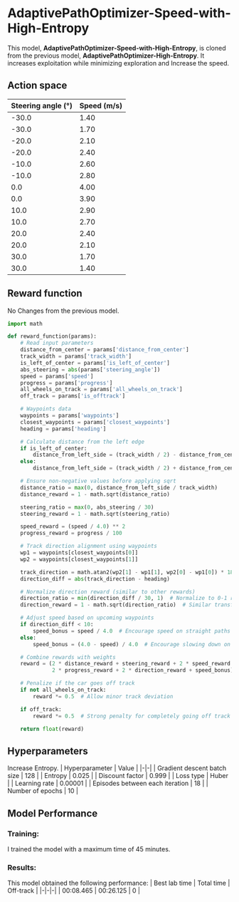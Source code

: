 # AdaptivePathOptimizer-Speed-with-High-Entropy
This model, **AdaptivePathOptimizer-Speed-with-High-Entropy**, is cloned from the previous model, **AdaptivePathOptimizer-High-Entropy**. It increases exploitation while minimizing exploration and Increase the speed.
## Action space
| Steering angle (°) | Speed (m/s) |
|-|-|
| -30.0 | 1.40 |
| -30.0 | 1.70 |
| -20.0 | 2.10 |
| -20.0 | 2.40 |
| -10.0 | 2.60 |
| -10.0 | 2.80 |
| 0.0 | 4.00 |
| 0.0 | 3.90 |
| 10.0 | 2.90 |
| 10.0 | 2.70 |
| 20.0 | 2.40 |
| 20.0 | 2.10 |
| 30.0 | 1.70 |
| 30.0 | 1.40 |

## Reward function
No Changes from the previous model.
```python
import math

def reward_function(params):
    # Read input parameters
    distance_from_center = params['distance_from_center']
    track_width = params['track_width']
    is_left_of_center = params['is_left_of_center']
    abs_steering = abs(params['steering_angle'])
    speed = params['speed']
    progress = params['progress']
    all_wheels_on_track = params['all_wheels_on_track']
    off_track = params['is_offtrack']

    # Waypoints data
    waypoints = params['waypoints']
    closest_waypoints = params['closest_waypoints']
    heading = params['heading']

    # Calculate distance from the left edge
    if is_left_of_center:
        distance_from_left_side = (track_width / 2) - distance_from_center
    else:
        distance_from_left_side = (track_width / 2) + distance_from_center

    # Ensure non-negative values before applying sqrt
    distance_ratio = max(0, distance_from_left_side / track_width)
    distance_reward = 1 - math.sqrt(distance_ratio)

    steering_ratio = max(0, abs_steering / 30)
    steering_reward = 1 - math.sqrt(steering_ratio)

    speed_reward = (speed / 4.0) ** 2
    progress_reward = progress / 100

    # Track direction alignment using waypoints
    wp1 = waypoints[closest_waypoints[0]]
    wp2 = waypoints[closest_waypoints[1]]

    track_direction = math.atan2(wp2[1] - wp1[1], wp2[0] - wp1[0]) * 180.0 / math.pi
    direction_diff = abs(track_direction - heading)

    # Normalize direction reward (similar to other rewards)
    direction_ratio = min(direction_diff / 30, 1)  # Normalize to 0-1 range
    direction_reward = 1 - math.sqrt(direction_ratio)  # Similar transformation

    # Adjust speed based on upcoming waypoints
    if direction_diff < 10:
        speed_bonus = speed / 4.0  # Encourage speed on straight paths
    else:
        speed_bonus = (4.0 - speed) / 4.0  # Encourage slowing down on turns

    # Combine rewards with weights
    reward = (2 * distance_reward + steering_reward + 2 * speed_reward +
              2 * progress_reward + 2 * direction_reward + speed_bonus) / 10

    # Penalize if the car goes off track
    if not all_wheels_on_track:
        reward *= 0.5  # Allow minor track deviation

    if off_track:
        reward *= 0.5  # Strong penalty for completely going off track

    return float(reward)
```

## Hyperparameters 
Increase Entropy.
| Hyperparameter | Value |
|-|-|
| Gradient descent batch size | 128 |
| Entropy | 0.025 |
| Discount factor | 0.999 |
| Loss type | Huber |
| Learning rate | 0.00001 |
| Episodes between each iteration | 18 |
| Number of epochs | 10 |

## Model Performance

### Training:
I trained the model with a maximum time of 45 minutes.

### Results:
This model obtained the following performance:
| Best lab time | Total time | Off-track |
|-|-|-|
| 00:08.465 | 00:26.125 | 0 |
